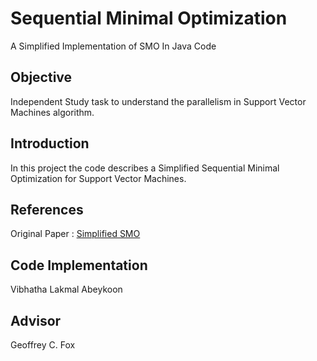 # Sequential Minimal Optimization
A Simplified Implementation of SMO In Java Code

## Objective

Independent Study task to understand the parallelism in Support Vector Machines algorithm.

## Introduction
In this project the code describes a Simplified Sequential Minimal Optimization
for Support Vector Machines.

## References
Original Paper : [Simplified SMO](http://cs229.stanford.edu/materials/smo.pdf)

## Code Implementation
Vibhatha Lakmal Abeykoon

## Advisor

Geoffrey C. Fox
